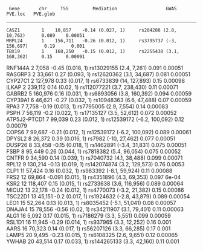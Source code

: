 

     Gene       chr     TSS         Mediation                  GWAS              PVE.loc   PVE.glob 
-------------- ----- --------- ------------------- ---------------------------- --------- ----------
    CASZ1        1    10,857    -0.14 (0.027, 1)     rs284288 (2.8,  10,762)      0.089    0.00051  
    MRPL24       1    156,711   -0.26 (0.012, 1)     rs3795737 (-3, 156,697)      0.19      0.001   
    TBX19        1    168,250   -0.15 (0.012, 1)     rs2255438 (3.1, 168,362)     0.15     0.00091  
   RNF144A       2     7,058    -0.45 (0.018, 1)    rs13029155 (2.4,   7,261)     0.091    0.00051  
   RASGRP3       2    33,661     0.27 (0.093, 1)    rs12620362 (3.1,  34,687)     0.081    0.00051  
   CYP27C1       2    127,978    0.33 (0.017, 1)     rs6733839 (14, 127,893)      0.15     0.00098  
    ILKAP        2    239,112    0.14 (0.02, 1)     rs112077221 (3.7, 238,430)    0.11     0.00071  
    GABRB2       5    160,976    0.16 (0.031, 1)     rs6893056 (3.8, 160,392)     0.094    0.00059  
   CYP39A1       6    46,621    -0.27 (0.032, 1)    rs10948363 (6.6,  47,488)     0.07     0.00059  
     RPA3        7     7,758    -0.19 (0.013, 1)     rs7795005 (2.9,   7,554)     0.14     0.00083  
     PSPH        7    56,119     -0.2 (0.022, 1)    rs17135127 (3.5,  52,612)     0.072    0.00052  
 ATP5J2-PTCD1    7    99,039     0.23 (0.012, 1)    rs12539172 (-6.2, 100,092)    0.12     0.00079  
    COPS6        7    99,687    -0.21 (0.012, 1)    rs12539172 (-6.2, 100,092)    0.089    0.00061  
    DPYSL2       8    26,372     0.39 (0.016, 1)      rs7982 (-10,  27,462)       0.077    0.00051  
    DUSP26       8    33,458    -0.15 (0.018, 1)    rs1462891 (-3.4,  31,831)     0.075    0.00051  
     FSBP        8    95,449     0.26 (0.044, 1)     rs7818382 (5.4,  96,054)     0.075    0.00052  
    CNTFR        9    34,590     0.14 (0.039, 1)     rs7040732 (4.1,  38,488)     0.099    0.00071  
    RPL12        9    130,214   -0.13 (0.019, 1)    rs142074874 (3.2, 129,573)    0.76      0.0053  
     CLP1       11    57,424     0.16 (0.032, 1)     rs983392 (-8.1,  59,924)     0.11     0.00088  
     FRS2       12    69,864    -0.091 (0.015, 1)    rs4351896 (4.3,  69,353)     0.097     6e-04   
     KSR2       12    118,407    0.15 (0.015, 1)     rs2733638 (3.6, 116,956)     0.089    0.00064  
    MICU2       13    22,178    -0.24 (0.012, 1)    rs4770073 (-3.2,  21,382)     0.15     0.00086  
   TSC22D1      13    45,151     -0.2 (0.017, 1)    rs1924632 (-2.8,  43,879)     0.089    0.00054  
     LEO1       15    52,264     0.13 (0.013, 1)    rs8035452 (-5.1,  51,041)     0.08     0.00057  
    DNAJA4      15    78,556     -0.56 (0.02, 1)    rs34211907 (3.1,  79,401)     0.11     0.00063  
     ALG1       16     5,092     0.17 (0.015, 1)     rs7186279 (3.3,   5,551)     0.099    0.00059  
    RSL1D1      16    11,945    -0.29 (0.014, 1)     rs937965 (3.3,  12,252)      0.16      0.001   
     AARS       16    70,323     0.14 (0.017, 1)    rs56207126 (3.3,  66,285)     0.17      0.001   
    LAMP5       20     9,495    -0.23 (0.015, 1)     rs6108325 (2.6,   9,651)     0.12     0.00065  
    YWHAB       20    43,514     0.17 (0.033, 1)    rs144265133 (3.3,  42,160)    0.11      0.001   

